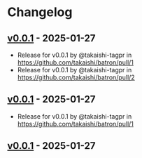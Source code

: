 # Changelog

## [v0.0.1](https://github.com/takaishi/batron/commits/v0.0.1) - 2025-01-27
- Release for v0.0.1 by @takaishi-tagpr in https://github.com/takaishi/batron/pull/1
- Release for v0.0.1 by @takaishi-tagpr in https://github.com/takaishi/batron/pull/2

## [v0.0.1](https://github.com/takaishi/batron/commits/v0.0.1) - 2025-01-27
- Release for v0.0.1 by @takaishi-tagpr in https://github.com/takaishi/batron/pull/1

## [v0.0.1](https://github.com/takaishi/batron/commits/v0.0.1) - 2025-01-27
